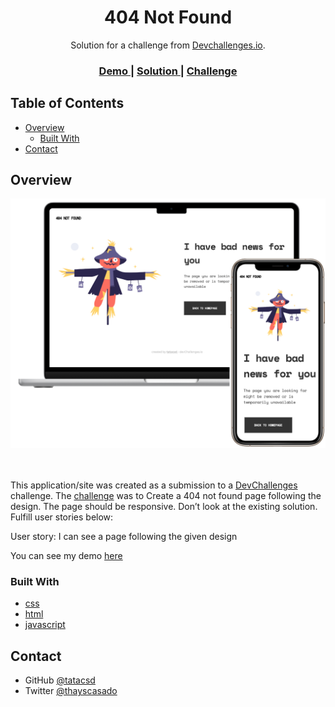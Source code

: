 <!-- Please update value in the {}  -->

<h1 align="center">404 Not Found</h1>

<div align="center">
   Solution for a challenge from  <a href="https://devchallenges.io/solutions/V4if68jXzkR7iHLdOH2z" target="_blank">Devchallenges.io</a>.
</div>

<div align="center">
  <h3>
    <a href="https://tatacsd.github.io/devchallenge-404-not-found/">
      Demo
    </a>
    <span> | </span>
    <a href="https://github.com/tatacsd/devchallenge-404-not-found/blob/master/index.html">
      Solution
    </a>
    <span> | </span>
    <a href="https://devchallenges.io/challenges/wBunSb7FPrIepJZAg0sY">
      Challenge
    </a>
  </h3>
</div>

<!-- TABLE OF CONTENTS -->

## Table of Contents

- [Overview](#overview)
  - [Built With](#built-with)
- [Contact](#contact)

<!-- OVERVIEW -->

## Overview

<div align="center" justify="center">
<img alt="Todo" title="Todo" src="cover.svg" />
</div>

<br />
<br/>
  


This application/site was created as a submission to a [DevChallenges](https://devchallenges.io/challenges) challenge. The [challenge](https://devchallenges.io/challenges/wBunSb7FPrIepJZAg0sY) was to Create a 404 not found page following the design. The page should be responsive. Don’t look at the existing solution. Fulfill user stories below:

User story: I can see a page following the given design

You can see my demo [here](https://tatacsd.github.io/devchallenge-404-not-found/)


### Built With

<!-- This section should list any major frameworks that you built your project using. Here are a few examples.-->

- [css](https://developer.mozilla.org/en-US/docs/Web/CSS)
- [html](https://developer.mozilla.org/en-US/docs/Web/HTML)
- [javascript](https://developer.mozilla.org/en-US/docs/Web/JavaScript)

## Contact


- GitHub [@tatacsd](https://github.com/tatacsd)
- Twitter [@thayscasado](https://twitter.com/thayscasado)
